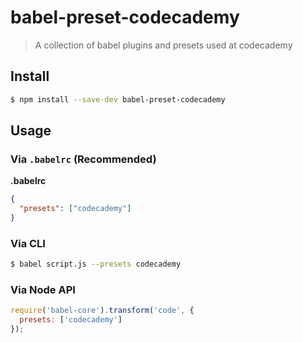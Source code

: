 # babel-preset-codecademy

> A collection of babel plugins and presets used at codecademy

## Install

```sh
$ npm install --save-dev babel-preset-codecademy
```

## Usage

### Via `.babelrc` (Recommended)

**.babelrc**

```json
{
  "presets": ["codecademy"]
}
```

### Via CLI

```sh
$ babel script.js --presets codecademy
```

### Via Node API

```javascript
require('babel-core').transform('code', {
  presets: ['codecademy']
});
```
